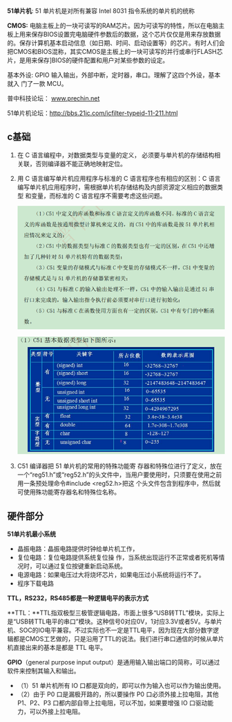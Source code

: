 

**51单片机**: 51 单片机是对所有兼容 Intel 8031 指令系统的单片机的统称

**CMOS:** 电脑主板上的一块可读写的RAM芯片。因为可读写的特性，所以在电脑主板上用来保存BIOS设置完电脑硬件参数后的数据，这个芯片仅仅是用来存放数据的。保存计算机基本启动信息（如日期、时间、启动设置等）的芯片。有时人们会把CMOS和BIOS混称，其实CMOS是主板上的一块可读写的并行或串行FLASH芯片，是用来保存]BIOS的硬件配置和用户对某些参数的设定。



基本外设: GPIO 输入输出，外部中断，定时器，串口。理解了这四个外设，基本就入 门了一款 MCU。

普中科技论坛： www.prechin.net 

51单片机论坛：http://bbs.21ic.com/icfilter-typeid-11-211.html



## c基础

1. 在 C 语言编程中，对数据类型与变量的定义， 必须要与单片机的存储结构相关联，否则编译器不能正确地映射定位。

2. 用 C 语言编写单片机应用程序与标准的 C 语言程序也有相应的区别：C 语言编写单片机应用程序时，需根据单片机存储结构及内部资源定义相应的数据类型 和变量，而标准的 C 语言程序不需要考虑这些问题。

   ![image-20210201213028291](./pic/4.png)

   ![image-20210201213252392](./pic/5.png)



3. C51 编译器把 51 单片机的常用的特殊功能寄 存器和特殊位进行了定义，放在一个“reg51.h”或“reg52.h”的头文件中，当用户要使用时，只须要在使用之前用一条预处理命令#include <reg52.h>把这 个头文件包含到程序中，然后就可使用殊功能寄存器名和特殊位名称。

## 硬件部分

**51单片机最小系统** 

- 晶振电路：晶振电路提供时钟给单片机工作，
- 复位电路：复位电路提供系统复位操 作，当系统出现运行不正常或者死机等情况时，可以通过复位按键重新启动系统。
- 电源电路：如果电压过大将烧坏芯片，如果电压过小系统将运行不了。
- 程序下载电路

**TTL，RS232，RS485都是一种逻辑电平的表示方式**

**TTL：**TTL指双极型三极管逻辑电路，市面上很多“USB转TTL”模块，实际上是“USB转TTL电平的串口”模块。这种信号0对应0V，1对应3.3V或者5V。与单片机、SOC的IO电平兼容。不过实际也不一定是TTL电平，因为现在大部分数字逻辑都是CMOS工艺做的，只是沿用了TTL的说法。我们进行串口通信的时候从单片机直接出来的基本是都是 TTL 电平。



**GPIO**（general purpose input output）是通用输入输出端口的简称，可以通过软件来控制其输入和输出。

- （1）51 单片机所有 IO 口都是双向的，即可以作为输入也可以作为输出使用。
- （2）由于 P0 口是漏极开路的，所以要操作 P0 口必须外接上拉电阻，其他P1、P2、P3 口都内部自带上拉电阻，可以不加，如果要增强 IO 口驱动能力，可以外接上拉电阻。